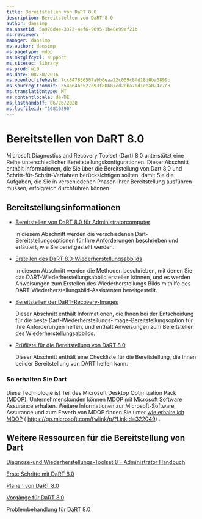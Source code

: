 ```yaml
---
title: Bereitstellen von DaRT 8.0
description: Bereitstellen von DaRT 8.0
author: dansimp
ms.assetid: 5a976d4e-3372-4ef6-9095-1b48e99af21b
ms.reviewer: ''
manager: dansimp
ms.author: dansimp
ms.pagetype: mdop
ms.mktglfcycl: support
ms.sitesec: library
ms.prod: w10
ms.date: 08/30/2016
ms.openlocfilehash: 7cc847836587abb0eaa22c009c8fd18d0ba0899b
ms.sourcegitcommit: 354664bc527d93f80687cd2eba70d1eea024c7c3
ms.translationtype: MT
ms.contentlocale: de-DE
ms.lasthandoff: 06/26/2020
ms.locfileid: "10810390"
---
```

# Bereitstellen von DaRT 8.0


Microsoft Diagnostics and Recovery Toolset (Dart) 8,0 unterstützt eine Reihe unterschiedlicher Bereitstellungskonfigurationen. Dieser Abschnitt enthält Informationen, die Sie über die Bereitstellung von Dart 8,0 und Schritt-für-Schritt-Verfahren berücksichtigen sollten, damit Sie die Aufgaben, die Sie in verschiedenen Phasen Ihrer Bereitstellung ausführen müssen, erfolgreich durchführen können.

## Bereitstellungsinformationen


-   [Bereitstellen von DaRT 8.0 für Administratorcomputer](deploying-dart-80-to-administrator-computers-dart-8.md)

    In diesem Abschnitt werden die verschiedenen Dart-Bereitstellungsoptionen für Ihre Anforderungen beschrieben und erläutert, wie Sie bereitgestellt werden.

-   [Erstellen des DaRT 8.0-Wiederherstellungsabbilds](creating-the-dart-80-recovery-image-dart-8.md)

    In diesem Abschnitt werden die Methoden beschrieben, mit denen Sie das DART-Wiederherstellungsabbild erstellen können, und es werden Anweisungen zum Erstellen des Wiederherstellungs Bilds mithilfe des DART-Wiederherstellungsbild-Assistenten bereitgestellt.

-   [Bereitstellen der DaRT-Recovery-Images](deploying-the-dart-recovery-image-dart-8.md)

    Dieser Abschnitt enthält Informationen, die Ihnen bei der Entscheidung für die beste Dart-Wiederherstellungs-Image-Bereitstellungsoption für Ihre Anforderungen helfen, und enthält Anweisungen zum Bereitstellen des Wiederherstellungsabbilds.

-   [Prüfliste für die Bereitstellung von DaRT 8.0](dart-80-deployment-checklist-dart-8.md)

    Dieser Abschnitt enthält eine Checkliste für die Bereitstellung, die Ihnen bei der Bereitstellung von DART helfen kann.

### So erhalten Sie Dart

Diese Technologie ist Teil des Microsoft Desktop Optimization Pack (MDOP). Unternehmenskunden können MDOP mit Microsoft Software Assurance erhalten. Weitere Informationen zur Microsoft-Software Assurance und zum Erwerb von MDOP finden Sie unter [wie erhalte ich MDOP](https://go.microsoft.com/fwlink/p/?LinkId=322049) ( https://go.microsoft.com/fwlink/p/?LinkId=322049) .

## Weitere Ressourcen für die Bereitstellung von Dart


[Diagnose-und Wiederherstellungs-Toolset 8 – Administrator Handbuch](index.md)

[Erste Schritte mit DaRT 8.0](getting-started-with-dart-80-dart-8.md)

[Planen von DaRT 8.0](planning-for-dart-80-dart-8.md)

[Vorgänge für DaRT 8.0](operations-for-dart-80-dart-8.md)

[Problembehandlung für DaRT 8.0](troubleshooting-dart-80-dart-8.md)

 

 





